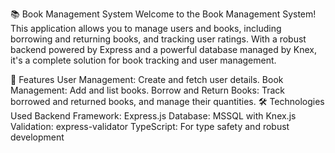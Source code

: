 📚 Book Management System
Welcome to the Book Management System! This application allows you to manage users and books, including borrowing and returning books, and tracking user ratings. With a robust backend powered by Express and a powerful database managed by Knex, it's a complete solution for book tracking and user management.

🚀 Features
User Management: Create and fetch user details.
Book Management: Add and list books.
Borrow and Return Books: Track borrowed and returned books, and manage their quantities.
🛠️ Technologies Used
Backend Framework: Express.js
Database: MSSQL with Knex.js
Validation: express-validator
TypeScript: For type safety and robust development
